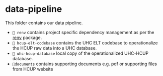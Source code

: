 # data-pipeline

This folder contains our data pipeline.

- `📁 renv` contains project specific dependency management as per the [renv](https://rstudio.github.io/renv/articles/renv.html) package.
- `📁 hcup-elt-codebase` contains the UHC ELT codebase to operationalize the HCUP raw data into a UHC database.
- `📁 uhc-hcup-database` local copy of the operationalized UHC-HCUP database.
- `📁documents` contains supporting documents e.g. pdf or supporting files from HCUP website
